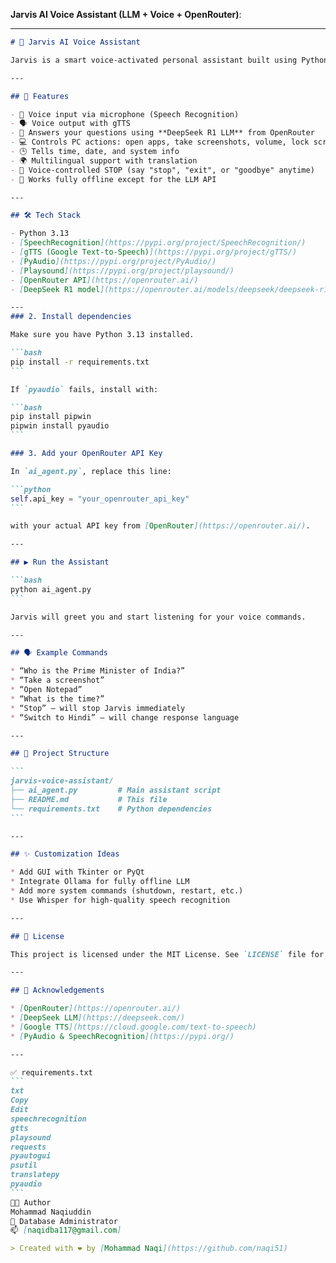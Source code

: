    **Jarvis AI Voice Assistant (LLM + Voice + OpenRouter)**:

---

````markdown
# 🧠 Jarvis AI Voice Assistant

Jarvis is a smart voice-activated personal assistant built using Python. It can answer questions using a local or cloud-based LLM (via OpenRouter), control system functions, respond in spoken language using TTS, and stop listening instantly via voice commands.

---

## 🚀 Features

- 🎤 Voice input via microphone (Speech Recognition)
- 🗣️ Voice output with gTTS
- 🤖 Answers your questions using **DeepSeek R1 LLM** from OpenRouter
- 💻 Controls PC actions: open apps, take screenshots, volume, lock screen, etc.
- 🕒 Tells time, date, and system info
- 🌍 Multilingual support with translation
- 🛑 Voice-controlled STOP (say "stop", "exit", or "goodbye" anytime)
- 🧵 Works fully offline except for the LLM API

---

## 🛠️ Tech Stack

- Python 3.13
- [SpeechRecognition](https://pypi.org/project/SpeechRecognition/)
- [gTTS (Google Text-to-Speech)](https://pypi.org/project/gTTS/)
- [PyAudio](https://pypi.org/project/PyAudio/)
- [Playsound](https://pypi.org/project/playsound/)
- [OpenRouter API](https://openrouter.ai/)
- [DeepSeek R1 model](https://openrouter.ai/models/deepseek/deepseek-r1)

---
### 2. Install dependencies

Make sure you have Python 3.13 installed.

```bash
pip install -r requirements.txt
```

If `pyaudio` fails, install with:

```bash
pip install pipwin
pipwin install pyaudio
```

### 3. Add your OpenRouter API Key

In `ai_agent.py`, replace this line:

```python
self.api_key = "your_openrouter_api_key"
```

with your actual API key from [OpenRouter](https://openrouter.ai/).

---

## ▶️ Run the Assistant

```bash
python ai_agent.py
```

Jarvis will greet you and start listening for your voice commands.

---

## 🗣️ Example Commands

* “Who is the Prime Minister of India?”
* “Take a screenshot”
* “Open Notepad”
* “What is the time?”
* “Stop” — will stop Jarvis immediately
* “Switch to Hindi” — will change response language

---

## 📂 Project Structure

```
jarvis-voice-assistant/
├── ai_agent.py         # Main assistant script
├── README.md           # This file
└── requirements.txt    # Python dependencies
```

---

## ✨ Customization Ideas

* Add GUI with Tkinter or PyQt
* Integrate Ollama for fully offline LLM
* Add more system commands (shutdown, restart, etc.)
* Use Whisper for high-quality speech recognition

---

## 📜 License

This project is licensed under the MIT License. See `LICENSE` file for details.

---

## 🙏 Acknowledgements

* [OpenRouter](https://openrouter.ai/)
* [DeepSeek LLM](https://deepseek.com/)
* [Google TTS](https://cloud.google.com/text-to-speech)
* [PyAudio & SpeechRecognition](https://pypi.org/)

---

✅ requirements.txt
```
txt
Copy
Edit
speechrecognition
gtts
playsound
requests
pyautogui
psutil
translatepy
pyaudio
```
👨‍💻 Author
Mohammad Naqiuddin
💼 Database Administrator
📫 [naqidba117@gmail.com]

> Created with ❤️ by [Mohammad Naqi](https://github.com/naqi51)

